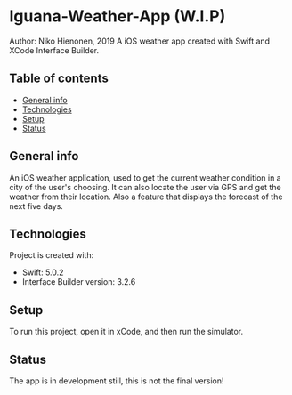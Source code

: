 # Iguana-Weather-App (W.I.P)
Author: Niko Hienonen, 2019
A iOS weather app created with Swift and XCode Interface Builder.


## Table of contents
* [General info](#general-info)
* [Technologies](#technologies)
* [Setup](#setup)
* [Status](#status)

## General info
An iOS weather application, used to get the current weather condition in a city of the user's choosing.
It can also locate the user via GPS and get the weather from their location. Also a feature that displays
the forecast of the next five days.
	
## Technologies
Project is created with:
* Swift: 5.0.2
* Interface Builder version: 3.2.6
	
## Setup
To run this project, open it in xCode, and then run the simulator.

## Status
The app is in development still, this is not the final version!
